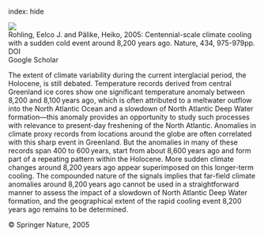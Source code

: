 index: hide

<div class="Citation">
    <div class="Citation-thumb CitationThumb-linked"  data-href="https://doi.org/10.1038/nature03421">
      <img src="https://static.claimspace.cloud/climate-study-static/refs/thumbs/5/Rohling_and_Plike_2005-thumb.png" />
    </div>

  <div class="Citation-body">
    <div class="Citation-text">Rohling, Eelco J. and Pälike, Heiko, 2005: Centennial-scale climate cooling with a sudden cold event around 8,200 years ago. <span class="Article-journal">Nature, </span><span class="Article-volume">434, </span>975-979pp.</div>
    <div class="Citation-links">
      <div class="CitationLink" data-href="https://doi.org/10.1038/nature03421">
        <div class="CitationLink-icon CitationLink-Doi"></div>
        <div class="CitationLink-text">DOI</div>
      </div>
      <div class="CitationLink" data-href="https://scholar.google.com/scholar?q=10.1038/nature03421">
        <div class="CitationLink-icon CitationLink-Scholar"></div>
        <div class="CitationLink-text">Google Scholar</div>
      </div>
    </div>
  </div>
</div>

The extent of climate variability during the current interglacial period, the Holocene, is still debated. Temperature records derived from central Greenland ice cores show one significant temperature anomaly between 8,200 and 8,100 years ago, which is often attributed to a meltwater outflow into the North Atlantic Ocean and a slowdown of North Atlantic Deep Water formation—this anomaly provides an opportunity to study such processes with relevance to present-day freshening of the North Atlantic. Anomalies in climate proxy records from locations around the globe are often correlated with this sharp event in Greenland. But the anomalies in many of these records span 400 to 600 years, start from about 8,600 years ago and form part of a repeating pattern within the Holocene. More sudden climate changes around 8,200 years ago appear superimposed on this longer-term cooling. The compounded nature of the signals implies that far-field climate anomalies around 8,200 years ago cannot be used in a straightforward manner to assess the impact of a slowdown of North Atlantic Deep Water formation, and the geographical extent of the rapid cooling event 8,200 years ago remains to be determined.

<div class="Citation-copy">
&copy; Springer Nature, 2005
</div>